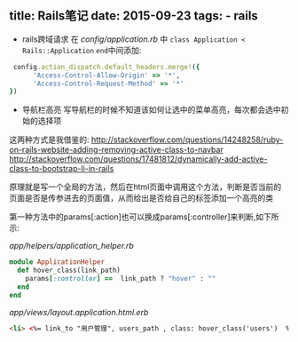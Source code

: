 title: Rails笔记
date: 2015-09-23
tags: 
    - rails
---

- rails跨域请求
在 *config/application.rb* 中 `class Application < Rails::Application` `end`中间添加:     

```ruby
 config.action_dispatch.default_headers.merge!({
      'Access-Control-Allow-Origin' => '*',
      'Access-Control-Request-Method' => '*'
})
```

<!--more-->  

- 导航栏高亮
写导航栏的时候不知道该如何让选中的菜单高亮，每次都会选中初始的选择项

这两种方式是我借鉴的:
http://stackoverflow.com/questions/14248258/ruby-on-rails-website-adding-removing-active-class-to-navbar
http://stackoverflow.com/questions/17481812/dynamically-add-active-class-to-bootstrap-li-in-rails


原理就是写一个全局的方法，然后在html页面中调用这个方法，判断是否当前的页面是否是传参进去的页面值，从而给出是否给自己的标签添加一个高亮的类

第一种方法中的params[:action]也可以换成params[:controller]来判断,如下所示:

*app/helpers/application_helper.rb*

```ruby
module ApplicationHelper
  def hover_class(link_path)
    params[:controller] ==  link_path ? "hover" : ""
  end
end
```
*app/views/layout.application.html.erb*

```html
<li> <%= link_to "用户管理", users_path , class: hover_class('users')  %> </li>
```
